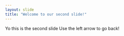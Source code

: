```yaml
---
layout: slide
title: "Welcome to our second slide!"
---
```

Yo this is the second slide
Use the left arrow to go back!
